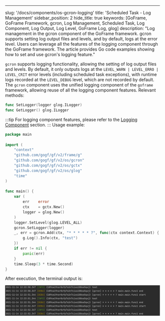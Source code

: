 ---
slug: '/docs/components/os-gcron-logging'
title: 'Scheduled Task - Log Management'
sidebar_position: 2
hide_title: true
keywords: [GoFrame, GoFrame Framework, gcron, Log Management, Scheduled Task, Log Component, Log Output, Log Level, GoFrame Log, glog]
description: "Log management in the gcron component of the GoFrame framework. gcron supports setting log output files and levels, and by default, logs at the error level. Users can leverage all the features of the logging component through the GoFrame framework. The article provides Go code examples showing how to set and use gcron's logging feature."

`gcron` supports logging functionality, allowing the setting of log output files and levels. By default, it only outputs logs at the `LEVEL_WARN | LEVEL_ERRO | LEVEL_CRIT` error levels (including scheduled task exceptions), with runtime logs recorded at the `LEVEL_DEBUG` level, which are not recorded by default. The `gcron` component uses the unified logging component of the `goframe` framework, allowing reuse of all the logging component features. Relevant methods:

```go
func SetLogger(logger glog.ILogger)
func GetLogger() glog.ILogger
```
:::tip
For logging component features, please refer to the [Logging Component](../../../核心组件/日志组件/日志组件.md) section.
:::
Usage example:

```go
package main

import (
    "context"
    "github.com/gogf/gf/v2/frame/g"
    "github.com/gogf/gf/v2/os/gcron"
    "github.com/gogf/gf/v2/os/gctx"
    "github.com/gogf/gf/v2/os/glog"
    "time"
)

func main() {
    var (
        err    error
        ctx    = gctx.New()
        logger = glog.New()
    )
    logger.SetLevel(glog.LEVEL_ALL)
    gcron.SetLogger(logger)
    _, err = gcron.Add(ctx, "* * * * * ?", func(ctx context.Context) {
        g.Log().Info(ctx, "test")
    })
    if err != nil {
        panic(err)
    }
    time.Sleep(3 * time.Second)
}
```

After execution, the terminal output is:

![](/markdown/673cee2f61375b3979a03c30934fd8d8.png)
